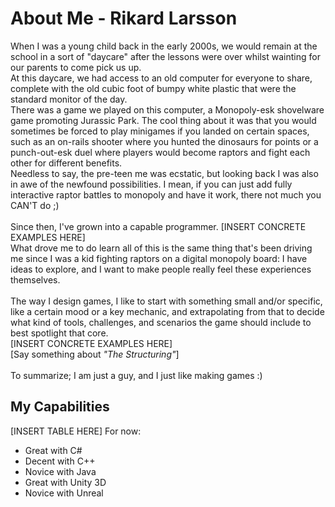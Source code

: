 # About Me - Rikard Larsson
When I was a young child back in the early 2000s, we would remain at the school in a sort of "daycare" after the lessons were over whilst wainting for our parents to come pick us up. <br>
At this daycare, we had access to an old computer for everyone to share, complete with the old cubic foot of bumpy white plastic that were the standard monitor of the day. <br>
There was a game we played on this computer, a Monopoly-esk shovelware game promoting Jurassic Park. The cool thing about it was that you would sometimes be forced to play minigames if you landed on certain spaces, such as an on-rails shooter where you hunted the dinosaurs for points or a punch-out-esk duel where players would become raptors and fight each other for different benefits. <br>
Needless to say, the pre-teen me was ecstatic, but looking back I was also in awe of the newfound possibilities. I mean, if you can just add fully interactive raptor battles to monopoly and have it work, there not much you CAN'T do ;)
<br><br>
Since then, I've grown into a capable programmer. [INSERT CONCRETE EXAMPLES HERE] <br>
What drove me to do learn all of this is the same thing that's been driving me since I was a kid fighting raptors on a digital monopoly board: I have ideas to explore, and I want to make people really feel these experiences themselves.
<br><br>
The way I design games, I like to start with something small and/or specific, like a certain mood or a key mechanic, and extrapolating from that to decide what kind of tools, challenges, and scenarios the game should include to best spotlight that core. <br>
[INSERT CONCRETE EXAMPLES HERE] <br>
[Say something about *"The Structuring"*]
<br><br>
To summarize; I am just a guy, and I just like making games :)

## My Capabilities
[INSERT TABLE HERE]
For now:
+ Great with C#
+ Decent with C++
+ Novice with Java
+ Great with Unity 3D
+ Novice with Unreal